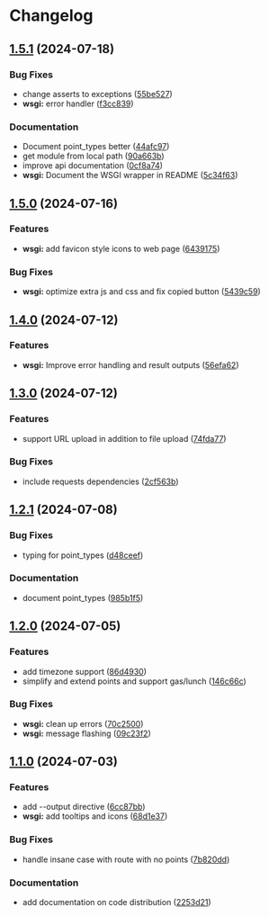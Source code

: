 # Changelog

## [1.5.1](https://github.com/pleasantone/gpxtable/compare/v1.5.0...v1.5.1) (2024-07-18)


### Bug Fixes

* change asserts to exceptions ([55be527](https://github.com/pleasantone/gpxtable/commit/55be52726e1fa9a5b8d184c37d129d4c601a26de))
* **wsgi:** error handler ([f3cc839](https://github.com/pleasantone/gpxtable/commit/f3cc839abfe72f16fb0f0c13d9b768e77558c37d))


### Documentation

* Document point_types better ([44afc97](https://github.com/pleasantone/gpxtable/commit/44afc97af911b23079ee0fc64399bab499704ae3))
* get module from local path ([90a663b](https://github.com/pleasantone/gpxtable/commit/90a663bbfd5d2185dd44dbc351f0a93c000f0241))
* improve api documentation ([0cf8a74](https://github.com/pleasantone/gpxtable/commit/0cf8a74a23af25b075bd02804d080e51b430bfcb))
* **wsgi:** Document the WSGI wrapper in README ([5c34f63](https://github.com/pleasantone/gpxtable/commit/5c34f63dbb8f362ee6f7b8903d6812de24163dd9))

## [1.5.0](https://github.com/pleasantone/gpxtable/compare/v1.4.0...v1.5.0) (2024-07-16)


### Features

* **wsgi:** add favicon style icons to web page ([6439175](https://github.com/pleasantone/gpxtable/commit/643917535536c3de33d25144067036858714b800))


### Bug Fixes

* **wsgi:** optimize extra js and css and fix copied button ([5439c59](https://github.com/pleasantone/gpxtable/commit/5439c591cff575ba5051b9c7d02a8a652bf5c741))

## [1.4.0](https://github.com/pleasantone/gpxtable/compare/v1.3.0...v1.4.0) (2024-07-12)


### Features

* **wsgi:** Improve error handling and result outputs ([56efa62](https://github.com/pleasantone/gpxtable/commit/56efa627402f0ad0dfaf188b6183f5b12df417c8))

## [1.3.0](https://github.com/pleasantone/gpxtable/compare/v1.2.1...v1.3.0) (2024-07-12)


### Features

* support URL upload in addition to file upload ([74fda77](https://github.com/pleasantone/gpxtable/commit/74fda77217138629e22a15da9f9e60c6e6d17797))


### Bug Fixes

* include requests dependencies ([2cf563b](https://github.com/pleasantone/gpxtable/commit/2cf563b2ba5a3bdbe9d6421faffeb3756364f7d4))

## [1.2.1](https://github.com/pleasantone/gpxtable/compare/v1.2.0...v1.2.1) (2024-07-08)


### Bug Fixes

* typing for point_types ([d48ceef](https://github.com/pleasantone/gpxtable/commit/d48ceefdd1c1351aab4c536c478cc0019e663e07))


### Documentation

* document point_types ([985b1f5](https://github.com/pleasantone/gpxtable/commit/985b1f5543ce6f34d643096ea26a9181e7d9bc8b))

## [1.2.0](https://github.com/pleasantone/gpxtable/compare/v1.1.0...v1.2.0) (2024-07-05)


### Features

* add timezone support ([86d4930](https://github.com/pleasantone/gpxtable/commit/86d49306612e1a05cfe55c0364b453a38fbb13ff))
* simplify and extend points and support gas/lunch ([146c66c](https://github.com/pleasantone/gpxtable/commit/146c66c5d783d2822e14578cb26fadcb24394e70))


### Bug Fixes

* **wsgi:** clean up errors ([70c2500](https://github.com/pleasantone/gpxtable/commit/70c2500acbc97f43bbe196374d9f2a77140e13db))
* **wsgi:** message flashing ([09c23f2](https://github.com/pleasantone/gpxtable/commit/09c23f2c9579e0a313e65743d280163ebc1453b5))

## [1.1.0](https://github.com/pleasantone/gpxtable/compare/v1.0.4...v1.1.0) (2024-07-03)


### Features

* add --output directive ([6cc87bb](https://github.com/pleasantone/gpxtable/commit/6cc87bbb4ee41dc50fd564107abca5d27f318a7c))
* **wsgi:** add tooltips and icons ([68d1e37](https://github.com/pleasantone/gpxtable/commit/68d1e3769e41fe8989d58c92f540fa578b7e2934))


### Bug Fixes

* handle insane case with route with no points ([7b820dd](https://github.com/pleasantone/gpxtable/commit/7b820dd45b2f9db8eb02277788194455c7f9e702))


### Documentation

* add documentation on code distribution ([2253d21](https://github.com/pleasantone/gpxtable/commit/2253d21e59fb9c3b818972683040efef25dae0bc))
